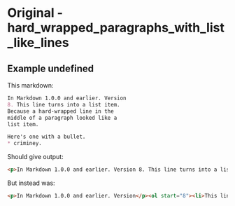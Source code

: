 # Original - hard_wrapped_paragraphs_with_list_like_lines

## Example undefined

This markdown:

```markdown
In Markdown 1.0.0 and earlier. Version
8. This line turns into a list item.
Because a hard-wrapped line in the
middle of a paragraph looked like a
list item.

Here's one with a bullet.
* criminey.

```

Should give output:

```html
<p>In Markdown 1.0.0 and earlier. Version 8. This line turns into a list item. Because a hard-wrapped line in the middle of a paragraph looked like a list item.</p><p>Here&#39;s one with a bullet. * criminey.</p>
```

But instead was:

```html
<p>In Markdown 1.0.0 and earlier. Version</p><ol start="8"><li>This line turns into a list item.</li></ol><p>Because a hard-wrapped line in the middle of a paragraph looked like a list item.</p><p>Here&#39;s one with a bullet.</p><ul><li>criminey.</li></ul>
```
